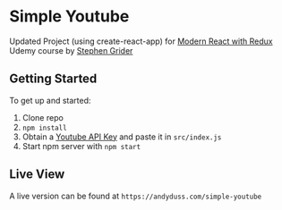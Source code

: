 # Simple Youtube

Updated Project (using create-react-app) for [Modern React with Redux](https://www.udemy.com/react-redux/) Udemy course by [Stephen Grider](https://github.com/StephenGrider)

## Getting Started

To get up and started:

1. Clone repo
2. `npm install`
3. Obtain a [Youtube API Key](https://console.cloud.google.com/apis/library/youtube.googleapis.com?filter=category%3Ayoutube) and paste it in `src/index.js`
3. Start npm server with `npm start`

## Live View

A live version can be found at `https://andyduss.com/simple-youtube`
